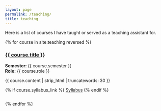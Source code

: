 ```yaml
---
layout: page
permalink: /teaching/
title: teaching
---
```


Here is a list of courses I have taught or served as a teaching assistant for.

<div class="news">
  {% for course in site.teaching reversed %}
    <div class="course-item" style="margin-bottom: 2em;">
      <h3><a href="{{ course.url | relative_url }}">{{ course.title }}</a></h3>
      <p>
        <strong>Semester:</strong> {{ course.semester }} <br/>
        <strong>Role:</strong> {{ course.role }}
      </p>
      <p>{{ course.content | strip_html | truncatewords: 30 }}</p>
      {% if course.syllabus_link %}
        <a href="{{ course.syllabus_link | relative_url }}" class="btn btn-primary" target="_blank" rel="noopener">Syllabus</a>
      {% endif %}
    </div>
  {% endfor %}
</div>